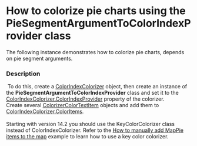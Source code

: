 # How to colorize pie charts using the PieSegmentArgumentToColorIndexProvider class


The following instance demonstrates how to colorize pie charts, depends on pie segment arguments.


<h3>Description</h3>

<p>&nbsp;To do this, create a <a href="https://documentation.devexpress.com/#WindowsForms/clsDevExpressXtraMapColorIndexColorizertopic">ColorIndexColorizer</a> object, then create&nbsp;an instance of the <strong>PieSegmentArgumentToColorIndexProvider</strong>&nbsp;class and set it to the <a href="https://documentation.devexpress.com/#WindowsForms/DevExpressXtraMapColorIndexColorizer_ColorIndexProvidertopic">ColorIndexColorizer.ColorIndexProvider</a> property of the colorizer.<br />Create several <a href="https://documentation.devexpress.com/#WindowsForms/clsDevExpressXtraMapColorizerColorTextItemtopic">ColorizerColorTextItem</a> objects and add them to <a href="https://documentation.devexpress.com/#WindowsForms/DevExpressXtraMapColorIndexColorizer_ColorItemstopic">ColorIndexColorizer.ColorItems</a>.<br /><br />Starting with version 14.2 you should use the KeyColorColorizer class instead of ColorIndexColorizer. Refer to the <a href="http://devexpress.com/example=T116241">How to manually add MapPie items to the map</a>&nbsp;example to learn how to use a key color colorizer.</p>

<br/>


